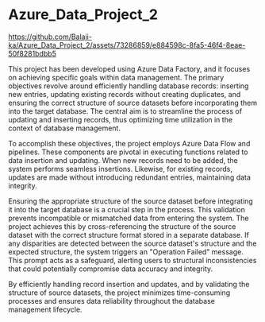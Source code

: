 # Azure_Data_Project_2


https://github.com/Balaji-ka/Azure_Data_Project_2/assets/73286859/e884598c-8fa5-46f4-8eae-50f8281bdbb5


This project has been developed using Azure Data Factory, and it focuses on achieving specific goals within data management. The primary objectives revolve around efficiently handling database records: inserting new entries, updating existing records without creating duplicates, and ensuring the correct structure of source datasets before incorporating them into the target database. The central aim is to streamline the process of updating and inserting records, thus optimizing time utilization in the context of database management.

To accomplish these objectives, the project employs Azure Data Flow and pipelines. These components are pivotal in executing functions related to data insertion and updating. When new records need to be added, the system performs seamless insertions. Likewise, for existing records, updates are made without introducing redundant entries, maintaining data integrity.

Ensuring the appropriate structure of the source dataset before integrating it into the target database is a crucial step in the process. This validation prevents incompatible or mismatched data from entering the system. The project achieves this by cross-referencing the structure of the source dataset with the correct structure format stored in a separate database. If any disparities are detected between the source dataset's structure and the expected structure, the system triggers an "Operation Failed" message. This prompt acts as a safeguard, alerting users to structural inconsistencies that could potentially compromise data accuracy and integrity.

By efficiently handling record insertion and updates, and by validating the structure of source datasets, the project minimizes time-consuming processes and ensures data reliability throughout the database management lifecycle.
